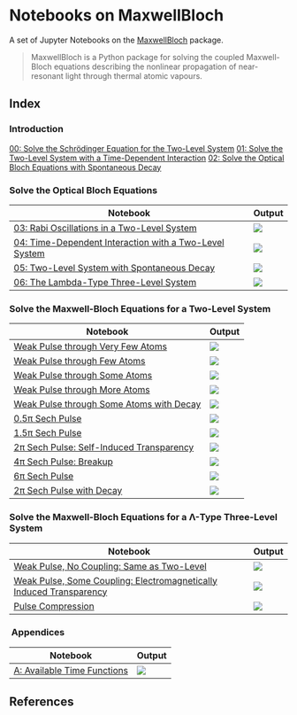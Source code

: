 # Notebooks on MaxwellBloch

A set of Jupyter Notebooks on the [MaxwellBloch](https://github.com/tommyogden/maxwellbloch/) package.

> MaxwellBloch is a Python package for solving the coupled Maxwell-Bloch
> equations describing the nonlinear propagation of near-resonant light through
> thermal atomic vapours.

## Index

### Introduction

[00: Solve the Schrödinger Equation for the Two-Level System][00]
[01: Solve the Two-Level System with a Time-Dependent Interaction][01]
[02: Solve the Optical Bloch Equations with Spontaneous Decay][02]

### Solve the Optical Bloch Equations

| Notebook | Output |
| --- | --- |
| [03: Rabi Oscillations in a Two-Level System][03] | ![](images/03-ob-solve-two-rabi-oscillations.png) |
| [04: Time-Dependent Interaction with a Two-Level System][04] | ![](images/04-ob-solve-two-tfunc-square.png) |
| [05: Two-Level System with Spontaneous Decay][05] | ![](images/05-ob-solve-two-tfunc-square-decay.png) |
| [06: The Lambda-Type Three-Level System][06] | ![](images/06-ob-solve-lamda-on-resonance.png) |

### Solve the Maxwell-Bloch Equations for a Two-Level System

| Notebook | Output |
| --- | --- |
| [Weak Pulse through Very Few Atoms][wpfa] | ![](images/mb-solve-two-weak-pulse-very-few-atoms.png)
| [Weak Pulse through Few Atoms][wpfa] | ![](images/mb-solve-two-weak-pulse-few-atoms.png)
| [Weak Pulse through Some Atoms][wpsa] | ![](images/mb-solve-two-weak-pulse-some-atoms.png) |
| [Weak Pulse through More Atoms][wpma] | ![](images/mb-solve-two-weak-pulse-more-atoms.png) |
| [Weak Pulse through Some Atoms with Decay][wpsad] | ![](images/mb-solve-two-weak-pulse-some-atoms-decay.png) |
| [0.5π Sech Pulse][sech-0.5] | ![](images/mb-solve-two-sech-0.5pi.png) |
| [1.5π Sech Pulse][sech-1.5] | ![](images/mb-solve-two-sech-1.5pi.png) |
| [2π Sech Pulse: Self-Induced Transparency][sech-2] | ![](images/mb-solve-two-sech-2pi.png) |
| [4π Sech Pulse: Breakup][sech-4] | ![](images/mb-solve-two-sech-4pi.png) |
| [6π Sech Pulse][sech-6] | ![](images/mb-solve-two-sech-6pi.png) |
| [2π Sech Pulse with Decay][sech-2d] | ![](images/mb-solve-two-sech-2pi-narrower-even-more-atoms-decay.png) |

### Solve the Maxwell-Bloch Equations for a Λ-Type Three-Level System

| Notebook | Output |
| --- | --- |
| [Weak Pulse, No Coupling: Same as Two-Level][wpnc] | ![](images/mb-solve-lambda-weak-pulse-more-atoms-no-coupling.png) |
| [Weak Pulse, Some Coupling: Electromagnetically Induced Transparency][wpsc] | ![](images/mb-solve-lambda-weak-pulse-more-atoms-some-coupling.png) |
| [Pulse Compression][pc] | ![](images/mb-solve-lambda-weak-pulse-cloud-atoms-some-coupling.png)

###  Appendices

| Notebook | Output |
| --- | --- |
| [A: Available Time Functions][A] | ![](images/A-available-time-functions.png) |

<!-- [B: Loading from JSON Files and Saving to QuTiP Files][B] -->

## References

[00]: 00-solve-the-schroedinger-equation-for-the-two-level-system.ipynb
[01]: 01-solve-the-two-level-system-with-time-dependent-interaction.ipynb
[02]: 02-solving-the-optical-bloch-equations.ipynb

[03]: 03-ob-solve-two-rabi-oscillations.ipynb
[04]: 04-ob-solve-two-tfunc-square.ipynb
[05]: 05-ob-solve-two-tfunc-square-decay.ipynb

[06]: 06-ob-solve-lamda-on-resonance.ipynb

[wpvfa]: mb-solve-two-weak-pulse-very-few-atoms.ipynb
[wpfa]: mb-solve-two-weak-pulse-few-atoms.ipynb
[wpsa]: mb-solve-two-weak-pulse-some-atoms.ipynb
[wpma]: mb-solve-two-weak-pulse-more-atoms.ipynb
[wpsad]: mb-solve-two-weak-pulse-some-atoms-decay.ipynb

[sech-0.5]: mb-solve-two-sech-0.5pi.ipynb
[sech-1.5]: mb-solve-two-sech-1.5pi.ipynb
[sech-2]: mb-solve-two-sech-2pi.ipynb
[sech-4]: mb-solve-two-sech-4pi.ipynb
[sech-6]: mb-solve-two-sech-6pi.ipynb
[sech-2d]: mb-solve-two-sech-2pi-narrower-even-more-atoms-decay.ipynb

[wpnc]: mb-solve-lambda-weak-pulse-more-atoms-no-coupling.ipynb
[wpsc]: mb-solve-lambda-weak-pulse-more-atoms-some-coupling.ipynb
[pc]: mb-solve-lambda-weak-pulse-cloud-atoms-some-coupling.ipynb

[A]: A-available-time-functions.ipynb
<!-- [B]: B-loading-from-json-and-saving-qu.ipynb -->